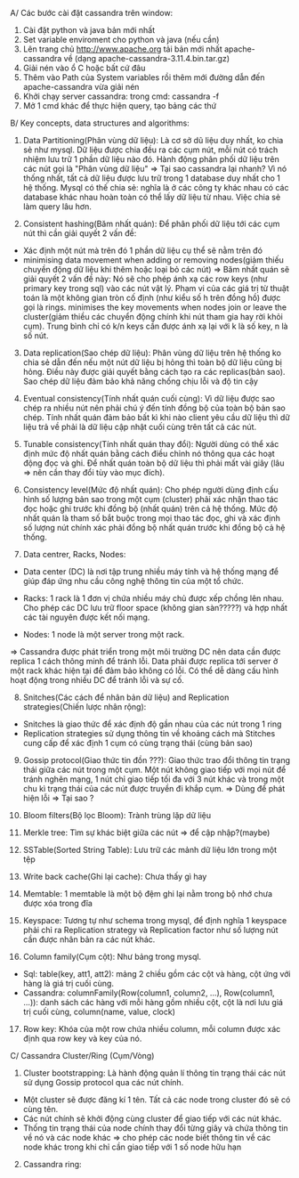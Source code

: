 A/ Các bước cài đặt cassandra trên window:
1. Cài đặt python và java bản mới nhất
2. Set variable enviroment cho python và java (nếu cần)
3. Lên trang chủ http://www.apache.org tải bản mới nhất apache-cassandra về (dạng apache-cassandra-3.11.4.bin.tar.gz)
4. Giải nén vào ổ C hoặc bất cứ đâu
5. Thêm vào Path của System variables rồi thêm mới đường dẫn đến apache-cassandra vừa giải nén
6. Khởi chạy server cassandra: trong cmd: cassandra -f
7. Mở 1 cmd khác để thực hiện query, tạo bảng các thứ

B/ Key concepts, data structures and algorithms:
1. Data Partitioning(Phân vùng dữ liệu): Là cơ sở dũ liệu duy nhất, ko chia sẻ như mysql. Dữ liệu được chia đều ra các cụm nút, mỗi nút có trách nhiệm lưu trữ 1 phần dữ liệu nào đó. Hành động phân phối dữ liệu trên các nút gọi là "Phân vùng dữ liệu"
=> Tại sao cassandra lại nhanh? Vì nó thống nhất, tất cả dữ liệu được lưu trữ trong 1 database duy nhất cho 1 hệ thống. Mysql có thế chia sẻ: nghĩa là ở các công ty khác nhau có các database khác nhau hoàn toàn có thể lấy dữ liệu từ nhau. Việc chia sẻ làm query lâu hơn.

2. Consistent hashing(Băm nhất quán): Để phân phối dữ liệu tới các cụm nút thì cần giải quyết 2 vấn đề: 
- Xác định một nút mà trên đó 1 phần dữ liệu cụ thể sẽ nằm trên đó
- minimising data movement when adding or removing nodes(giảm thiếu chuyền động dữ liệu khi thêm hoặc loại bỏ các nút)
=> Băm nhất quán sẽ giải quyết 2 vấn đề này: Nó sẽ cho phép ánh xạ các row keys (như primary key trong sql) vào các nút vật lý. Phạm vi của các giá trị từ thuật toán là một không gian tròn cố định (như kiểu số h trên đồng hồ) được gọi là rings. minimises the key movements when nodes join or leave the cluster(giảm thiều các chuyển động chính khi nút tham gia hay rời khỏi cụm). Trung bình chỉ có k/n keys cần được ánh xạ lại với k là số key, n là số nút.

3. Data replication(Sao chép dữ liệu): Phân vùng dữ liệu trên hệ thống ko chia sẻ dẫn đến nếu một nút dữ liệu bị hỏng thì toàn bộ dữ liệu cũng bị hỏng. Điều này được giải quyết bằng cách tạo ra các replicas(bản sao). Sao chép dữ liệu đảm bảo khả năng chống chịu lỗi và độ tin cậy

4. Eventual consistency(Tính nhất quán cuối cùng): Vì dữ liệu được sao chép ra nhiều nút nên phải chú ý đến tính đồng bộ của toàn bộ bản sao chép. Tính nhất quán đảm bảo bất kì khi nào client yêu cầu dữ liệu thì dữ liệu trả về phải là dữ liệu cập nhật cuối cùng trên tất cả các nút.

5. Tunable consistency(Tính nhất quán thay đổi): Người dùng có thể xác định mức độ nhất quán bằng cách điều chỉnh nó thông qua các hoạt động đọc và ghi. Để nhất quán toàn bộ dữ liệu thì phải mất vài giây (lâu => nên cần thay đổi tùy vào mục đích).

6. Consistency level(Mức độ nhất quán): Cho phép người dùng định cấu hình số lượng bản sao trong một cụm (cluster) phải xác nhận thao tác đọc hoặc ghi trước khi đồng bộ (nhất quán) trên cả hệ thống. Mức độ nhất quán là tham số bắt buộc trong mọi thao tác đọc, ghi và xác định số lượng nút chính xác phải đồng bộ nhất quán trước khi đồng bộ cả hệ thống.

7. Data centrer, Racks, Nodes: 
- Data center (DC) là nơi tập trung nhiều máy tính và hệ thống mạng để  giúp đáp ứng nhu cầu công nghệ thông tin của một tổ chức. 

- Racks: 1 rack là 1 đơn vị chứa nhiều máy chủ được xếp chồng lên nhau. Cho phép các DC lưu trữ floor space (không gian sàn?????) và hợp nhất các tài nguyên được kết nối mạng.

- Nodes: 1 node là một server trong một rack. 

=> Cassandra được phát triển trong một môi trường DC nên data cần được replica 1 cách thông minh để tránh lỗi. Data phải được replica tới server ở một rack khác hiện tại để  đảm bảo không có lỗi. Có thể dễ dàng cấu hình hoạt động trong nhiều DC để  tránh lỗi và sự cố.

8. Snitches(Các cách để nhân bản dữ liệu) and Replication strategies(Chiến lược nhân rộng): 
- Snitches là giao thức để xác định độ gần nhau của các nút trong 1 ring
- Replication strategies sử dụng thông tin về khoảng cách mà Stitches cung cấp để xác định 1 cụm có cùng trạng thái (cùng bản sao)

9. Gossip protocol(Giao thức tin đồn ???): Giao thức trao đổi thông tin trạng thái giữa các nút trong một cụm. Một nút không giao tiếp với mọi nút để tránh nghẽn mạng, 1 nút chỉ giao tiếp tối đa với 3 nút khác và trong một chu kì trạng thái của các nút được truyền đi khắp cụm. 
=> Dùng để phát hiện lỗi
=> Tại sao ?

10. Bloom filters(Bộ lọc Bloom): Trành trùng lặp dữ liệu

11. Merkle tree: Tìm sự khác biệt giữa các nút => để cập nhập?(maybe)

12. SSTable(Sorted String Table): Lưu trữ các mảnh dữ liệu lớn trong một tệp

13. Write back cache(Ghi lại cache): Chưa thấy gì hay

14. Memtable: 1 memtable là một bộ đệm ghi lại nằm trong bộ nhớ chưa được xóa trong đĩa

15. Keyspace: Tương tự như schema trong mysql, để định nghĩa 1 keyspace phải chỉ ra Replication strategy và Replication factor như số lượng nút cần được nhân bản ra các nút khác.

16. Column family(Cụm cột): Như bảng trong mysql.
 - Sql: table(key, att1, att2): mảng 2 chiều gồm các cột và hàng, cột ứng với hàng là giá trị cuối cùng.
 - Cassandra: columnFamily(Row(column1, column2, ...), Row(column1, ...)): danh sách các hàng với mỗi hàng gồm nhiều cột, cột là nơi lưu giá trị cuối cùng, column(name, value, clock)

17. Row key: Khóa của một row chứa nhiều column, mỗi column được xác định qua row key và key của nó.

C/ Cassandra Cluster/Ring (Cụm/Vòng)
1. Cluster bootstrapping: Là hành động quản lí thông tin trạng thái các nút sử dụng Gossip protocol qua các nút chính.
 - Một cluster sẽ được đăng kí 1 tên. Tất cả các node trong cluster đó sẽ có cùng tên. 
 - Các nút chính sẽ khởi động cùng cluster để giao tiếp với các nút khác. 
 - Thống tin trạng thái của node chính thay đổi từng giây và chứa thông tin về nó và các node khác
=> cho phép các node biết thông tin về các node khác trong khi chỉ cần giao tiếp với 1 số node hữu hạn

2. Cassandra ring:
